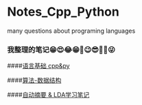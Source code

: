 # Notes_Cpp_Python
many questions about programing languages 


### 我整理的笔记😁😍😂😁🤞😉😎🎶🎉😜



####[语言基础 cpp&py](语言基础.md)

####[算法-数据结构](算法-数据结构.md)

####[自动摘要 & LDA学习笔记](自动摘要-学习笔记.md)

